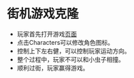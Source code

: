 
# 街机游戏克隆

+ 玩家首先打开游戏[页面](https://rhymeyang.github.io/arcade_game/)
+ 点击Characters可以修改角色图标。
+ 控制上下左右健，可以控制玩家运动方向。
+ 整个过程中，玩家不可以和小虫子相撞。
+ 顺利过街，玩家赢得游戏。

